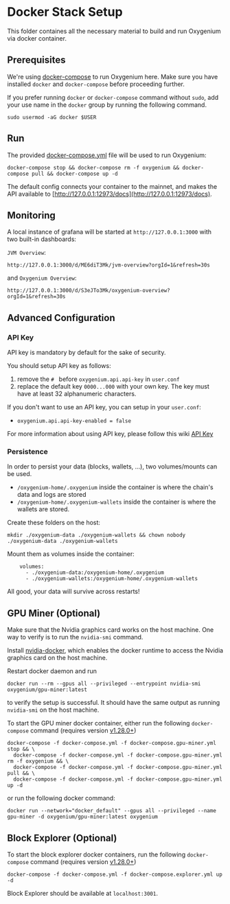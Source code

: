 Docker Stack Setup
====

This folder containes all the necessary material to build and run Oxygenium via docker container.

## Prerequisites

We're using [docker-compose](https://docs.docker.com/compose/) to run Oxygenium here.
Make sure you have installed `docker` and `docker-compose` before proceeding further.

If you prefer running `docker` or `docker-compose` command without `sudo`, add your use name
in the `docker` group by running the following command.

```shell
sudo usermod -aG docker $USER
```

## Run

The provided [docker-compose.yml](./docker-compose.yml) file will be used to run Oxygenium:

```shell
docker-compose stop && docker-compose rm -f oxygenium && docker-compose pull && docker-compose up -d
```

The default config connects your container to the mainnet, and makes the API available to [http://127.0.0.1:12973/docs](http://127.0.0.1:12973/docs).

## Monitoring

A local instance of grafana will be started at `http://127.0.0.1:3000` with two built-in dashboards:

`JVM Overview`:

```
http://127.0.0.1:3000/d/ME6diT3Mk/jvm-overview?orgId=1&refresh=30s
```

and `Oxygenium Overview`:
```
http://127.0.0.1:3000/d/S3eJTo3Mk/oxygenium-overview?orgId=1&refresh=30s
```

## Advanced Configuration

### API Key

API key is mandatory by default for the sake of security.

You should setup API key as follows:
1. remove the `# ` before `oxygenium.api.api-key` in `user.conf`
2. replace the default key `0000...000` with your own key. The key must have at least 32 alphanumeric characters.

If you don't want to use an API key, you can setup in your `user.conf`:
- `oxygenium.api.api-key-enabled = false`

For more information about using API key, please follow this wiki [API Key](https://wiki.oxygenium.org/Full-Node-More.html#api-key)

### Persistence

In order to persist your data (blocks, wallets, ...), two volumes/mounts can be used.

- `/oxygenium-home/.oxygenium` inside the container is where the chain's data and logs are stored
- `/oxygenium-home/.oxygenium-wallets` inside the container is where the wallets are stored.

Create these folders on the host:

```shell
mkdir ./oxygenium-data ./oxygenium-wallets && chown nobody ./oxygenium-data ./oxygenium-wallets
```

Mount them as volumes inside the container:

```
    volumes:
      - ./oxygenium-data:/oxygenium-home/.oxygenium
      - ./oxygenium-wallets:/oxygenium-home/.oxygenium-wallets
```

All good, your data will survive across restarts!

## GPU Miner (Optional)

Make sure that the Nvidia graphics card works on the host machine. One way to verify is to run
the `nvidia-smi` command.

Install [nvidia-docker](https://docs.nvidia.com/datacenter/cloud-native/container-toolkit/install-guide.html#docker),
which enables the docker runtime to access the Nvidia graphics card on the host machine.

Restart docker daemon and run
```shell
docker run --rm --gpus all --privileged --entrypoint nvidia-smi oxygenium/gpu-miner:latest
```
to verify the setup is successful. It should have the same output as running `nvidia-smi` on the host machine.

To start the GPU miner docker container, either run the following `docker-compose` command (requires version [v1.28.0+](https://docs.docker.com/compose/gpu-support/#enabling-gpu-access-to-service-containers))

```shell
docker-compose -f docker-compose.yml -f docker-compose.gpu-miner.yml stop && \
  docker-compose -f docker-compose.yml -f docker-compose.gpu-miner.yml rm -f oxygenium && \
  docker-compose -f docker-compose.yml -f docker-compose.gpu-miner.yml pull && \
  docker-compose -f docker-compose.yml -f docker-compose.gpu-miner.yml up -d
```

or run the following docker command:
```shell
docker run --network="docker_default" --gpus all --privileged --name gpu-miner -d oxygenium/gpu-miner:latest oxygenium
```

## Block Explorer (Optional)

To start the block explorer docker containers, run the following `docker-compose` command (requires version [v1.28.0+](https://docs.docker.com/compose/gpu-support/#enabling-gpu-access-to-service-containers))

```shell
docker-compose -f docker-compose.yml -f docker-compose.explorer.yml up -d
```

Block Explorer should be available at `localhost:3001`.
